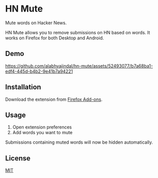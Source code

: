 # HN Mute

Mute words on Hacker News.

HN Mute allows you to remove submissions on HN based on words. It works on Firefox for both Desktop and Android. 

## Demo

https://github.com/alabhyajindal/hn-mute/assets/52493077/b7a68ba1-edf4-445d-b4b2-9e41b7a94221

## Installation

Download the extension from [Firefox Add-ons](https://addons.mozilla.org/en-US/firefox/addon/hn-mute/).

## Usage

1. Open extension preferences
2. Add words you want to mute

Submissions containing muted words will now be hidden automatically.

## License

[MIT](https://github.com/alabhyajindal/hn-mute/blob/main/LICENSE)
